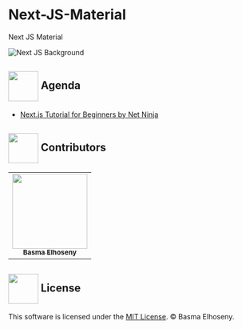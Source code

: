 # Next-JS-Material
Next JS Material

<div>
    <img src="https://i.pinimg.com/736x/ff/53/b9/ff53b9536227d518d5165a5fb44b9a37.jpg" alt="Next JS Background"/>
</div>

## <img  align= center width=60px src="https://media2.giphy.com/media/J13VOFm3M341KMQ6Ww/giphy.gif?cid=6c09b952q9dzg99bsz5gnq5mg8wd1lu1nbqsrgcfof558196&ep=v1_stickers_search&rid=giphy.gif&ct=s"> Agenda
- <a href ="https://github.com/BasmaElhoseny01/Big-Data-Labs/tree/main/Lab%206%20-%20Microsoft%20Azure">Next.js Tutorial for Beginners by Net Ninja</a>

<!-- Contributors -->
## <img  align= center  height=60px src="https://mir-s3-cdn-cf.behance.net/project_modules/disp/601014116770475.6068beff4640a.gif"> Contributors <a id = "contributors"></a>

<!-- Contributors list -->
<table>
  <tr>
    <td align="center"><a href="https://github.com/BasmaElhoseny01"><img src="https://avatars.githubusercontent.com/u/72309546?v=4" width="150px;" alt=""/><br /><sub><b>Basma Elhoseny</b></sub></a></td>
  </tr>
</table>

## <img align= center height=60px src="https://www.medwayadvice.org.uk/application/files/2616/2634/3428/Citizens_Advice_Medway_Law_Book.gif"> License <a id="license"></a>
This software is licensed under the [MIT License](https://github.com/BasmaElhoseny01/Next-JS-Material/blob/main/LICENSE). © Basma Elhoseny.
